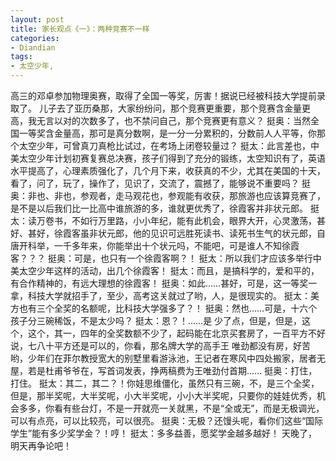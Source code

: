 ```yaml
---
layout: post
title: 家长观点《一》：两种竞赛不一样
categories:
- Diandian
tags:
- 太空少年, 
---
```

高三的邓卓参加物理奥赛，取得了全国一等奖，厉害！据说已经被科技大学提前录取了。 儿子去了亚历桑那，大家纷纷问，那个竞赛更重要，那个竞赛含金量更高，我无言以对的次数多了，也不禁问自己，那个竞赛更有意义？ 挺奥：当然全国一等奖含金量高，那可是真分数啊，是一分一分累积的，分数前人人平等，你那个太空少年，可曾真刀真枪比试过，在考场上闭卷较量过？ 挺太：此言差也，中美太空少年计划初赛复赛总决赛，孩子们得到了充分的锻练，太空知识有了，英语水平提高了，心理素质强化了，几个月下来，收获真的不少，尤其在美国的十天，看了，问了，玩了，操作了，见识了，交流了，震撼了，能够说不重要吗？ 挺奥：非也、非也，参观者，走马观花也，参观能有收获，那旅游也应该算竞赛了，是不是以后我们比一比高中谁旅游的多，谁就更优秀了，徐霞客并非状元郎。 挺太：读万卷书，不如行万里路，小小年纪，能有此机会，眼界大开，心灵激荡，甚好、甚好，徐霞客虽非状元郎，他的见识可远胜死读书、读死书生气的状元郎，自唐开科举，一千多年来，你能举出十个状元吗，不能吧，可是谁人不知徐霞客？？？ 挺奥：可是，也只有一个徐霞客啊？！ 挺太：所以我们才应该多举行中美太空少年这样的活动，出几个徐霞客！ 挺太：而且，是搞科学的，爱和平的，有合作精神的，有远大理想的徐霞客！ 挺奥：如此……甚好，可是，这一等奖一拿，科技大学就招手了，至少，高考这关就过了哟，人，是很现实的。 挺太：美方也有三个全奖的名额呢，比科技大学强多了？！ 挺奥：然也……可是，十六个孩子分三碗稀饭，不是太少吗？ 挺太：恩？！......是 少了点，但是，但是，这个，这个，其一，四年的全奖数额不少了，起码能在北京买套房了，一百平方不好说，七八十平方还是可以的，你看，那名牌大学的高手王 唯劲都没有房，好苦哟，少年们在菲尔教授宽大的别墅里看游泳池，王记者在寒风中四处搬家，居者无屋，若是杜甫爷爷在，写首词发表，挣两稿费为王唯劲付首期...... 挺奥：打住，打住。 挺太：其二，其二？！你娃思维僵化，虽然只有三碗，不，是三个全奖，但是，那半奖呢，大半奖呢，小大半奖呢，小小大半奖呢，只要你的娃娃优秀，机会多多，你看有些台灯，不是一开就亮一关就黑，不是“全或无”，而是无极调光，可以有点亮，可以比较亮，可以很亮。 挺奥：无极？还馒头呢，看你们这些“国际学生”能有多少奖学金？！哼！ 挺太：多多益善，愿奖学金越多越好！ 天晚了，明天再争论吧！